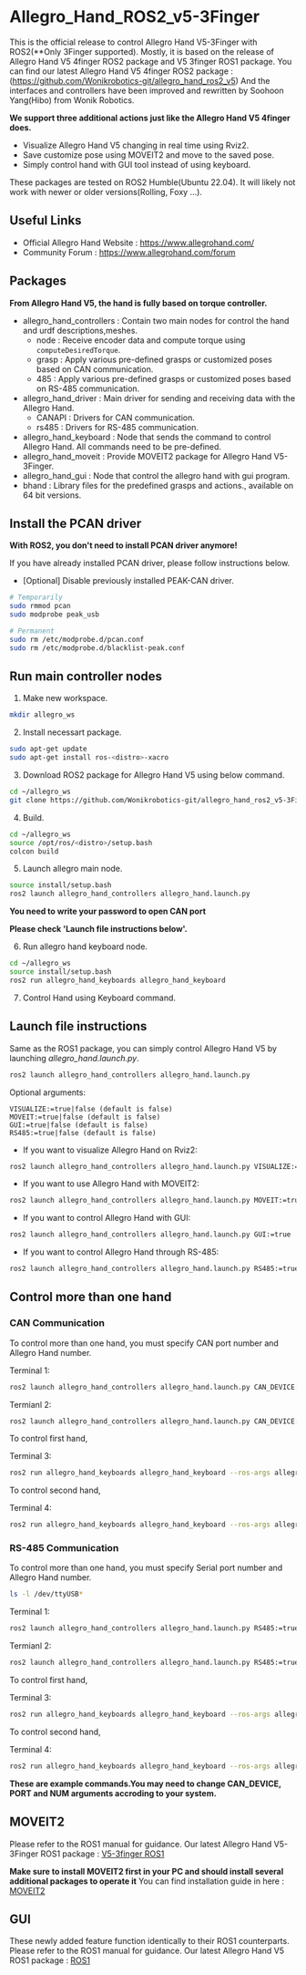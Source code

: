 # Allegro_Hand_ROS2_v5-3Finger

This is the official release to control Allegro Hand V5-3Finger with ROS2(**Only 3Finger supported). Mostly, it is based on the release of Allegro Hand V5 4finger ROS2 package and V5 3finger ROS1 package.
You can find our latest Allegro Hand V5 4finger ROS2 package :(https://github.com/Wonikrobotics-git/allegro_hand_ros2_v5)
And the interfaces and controllers have been improved and rewritten by Soohoon Yang(Hibo) from Wonik Robotics.

**We support three additional actions just like the Allegro Hand V5 4finger does.**
- Visualize Allegro Hand V5 changing in real time using Rviz2.
- Save customize pose using MOVEIT2 and move to the saved pose.
- Simply control hand with GUI tool instead of using keyboard.

These packages are tested on ROS2 Humble(Ubuntu 22.04). It will likely not work with newer or older versions(Rolling, Foxy ...).

## Useful Links
- Official Allegro Hand Website : https://www.allegrohand.com/
- Community Forum :  https://www.allegrohand.com/forum

## Packages

**From Allegro Hand V5, the hand is fully based on torque controller.** 

- allegro_hand_controllers : Contain two main nodes for control the hand and urdf descriptions,meshes.
	- node : Receive encoder data and compute torque using `computeDesiredTorque`.
	- grasp : Apply various pre-defined grasps or customized poses based on CAN communication.
   	- 485 : Apply various pre-defined grasps or customized poses based on RS-485 communication.
- allegro_hand_driver : Main driver for sending and receiving data with the Allegro Hand.
  	- CANAPI : Drivers for CAN communication.
  	- rs485 : Drivers for RS-485 communication.
- allegro_hand_keyboard : Node that sends the command to control Allegro Hand. All commands need to be pre-defined.
- allegro_hand_moveit : Provide MOVEIT2 package for Allegro Hand V5-3Finger.
- allegro_hand_gui : Node that control the allegro hand with gui program.
- bhand : Library files for the predefined grasps and actions., available on 64 bit versions.

## Install the PCAN driver

**With ROS2, you don't need to install PCAN driver anymore!**

If you have already installed PCAN driver, please follow instructions below.
- [Optional] Disable previously installed PEAK-CAN driver.
~~~bash
# Temporarily
sudo rmmod pcan
sudo modprobe peak_usb

# Permanent
sudo rm /etc/modprobe.d/pcan.conf
sudo rm /etc/modprobe.d/blacklist-peak.conf
~~~

## Run main controller nodes

1. Make new workspace.
~~~bash
mkdir allegro_ws
~~~

2. Install necessart package.
~~~bash
sudo apt-get update
sudo apt-get install ros-<distro>-xacro
~~~

3. Download ROS2 package for Allegro Hand V5 using below command.
~~~bash
cd ~/allegro_ws
git clone https://github.com/Wonikrobotics-git/allegro_hand_ros2_v5-3Finger.git
~~~

4. Build.
~~~bash
cd ~/allegro_ws
source /opt/ros/<distro>/setup.bash
colcon build
~~~

5. Launch allegro main node.
~~~bash
source install/setup.bash
ros2 launch allegro_hand_controllers allegro_hand.launch.py
~~~
**You need to write your password to open CAN port**


**Please check 'Launch file instructions below'.**

6. Run allegro hand keyboard node.
~~~bash
cd ~/allegro_ws
source install/setup.bash
ros2 run allegro_hand_keyboards allegro_hand_keyboard
~~~

7. Control Hand using Keyboard command.

## Launch file instructions

Same as the ROS1 package, you can simply control Allegro Hand V5 by launching *allegro_hand.launch.py*.
~~~bash
ros2 launch allegro_hand_controllers allegro_hand.launch.py
~~~

Optional arguments:
~~~
VISUALIZE:=true|false (default is false)
MOVEIT:=true|false (default is false)
GUI:=true|false (default is false)
RS485:=true|false (default is false)
~~~

- If you want to visualize Allegro Hand on Rviz2:
~~~bash
ros2 launch allegro_hand_controllers allegro_hand.launch.py VISUALIZE:=true
~~~

- If you want to use Allegro Hand with MOVEIT2:
~~~bash
ros2 launch allegro_hand_controllers allegro_hand.launch.py MOVEIT:=true
~~~

- If you want to control Allegro Hand with GUI:
~~~bash
ros2 launch allegro_hand_controllers allegro_hand.launch.py GUI:=true
~~~

- If you want to control Allegro Hand through RS-485:
~~~bash
ros2 launch allegro_hand_controllers allegro_hand.launch.py RS485:=true
~~~  

## Control more than one hand

### CAN Communication
To control more than one hand, you must specify CAN port number and Allegro Hand number.

Terminal 1:
~~~bash
ros2 launch allegro_hand_controllers allegro_hand.launch.py CAN_DEVICE:=can0 NUM:=0
~~~

Termianl 2:
~~~bash
ros2 launch allegro_hand_controllers allegro_hand.launch.py CAN_DEVICE:=can1 NUM:=1
~~~

To control first hand,

Terminal 3:
~~~bash
ros2 run allegro_hand_keyboards allegro_hand_keyboard --ros-args allegroHand_0/lib_cmd:=allegroHand_0/lib_cmd
~~~

To control second hand,

Terminal 4:
~~~bash
ros2 run allegro_hand_keyboards allegro_hand_keyboard --ros-args allegroHand_0/lib_cmd:=allegroHand_1/lib_cmd
~~~

### RS-485 Communication
To control more than one hand, you must specify Serial port number and Allegro Hand number.
~~~bash
ls -l /dev/ttyUSB*
~~~

Terminal 1:
~~~bash
ros2 launch allegro_hand_controllers allegro_hand.launch.py RS485:=true PORT:=/dev/ttyUSB0 NUM:=0
~~~

Termianl 2:
~~~bash
ros2 launch allegro_hand_controllers allegro_hand.launch.py RS485:=true PORT:=/dev/ttyUSB1 NUM:=1
~~~

To control first hand,

Terminal 3:
~~~bash
ros2 run allegro_hand_keyboards allegro_hand_keyboard --ros-args allegroHand_0/lib_cmd:=allegroHand_0/lib_cmd
~~~

To control second hand,

Terminal 4:
~~~bash
ros2 run allegro_hand_keyboards allegro_hand_keyboard --ros-args allegroHand_0/lib_cmd:=allegroHand_1/lib_cmd
~~~

**These are example commands.You may need to change CAN_DEVICE, PORT and NUM arguments accroding to your system.**
## MOVEIT2 

Please refer to the ROS1 manual for guidance.
Our latest Allegro Hand V5-3Finger ROS1 package : [V5-3finger ROS1](https://github.com/Wonikrobotics-git/allegro_hand_ros_v5-3Finger)

**Make sure to install MOVEIT2 first in your PC and should install several additional packages to operate it**
You can find installation guide in here : [MOVEIT2](https://moveit.picknik.ai/main/doc/tutorials/getting_started/getting_started.html)

## GUI

These newly added feature function identically to their ROS1 counterparts. Please refer to the ROS1 manual for guidance.
Our latest Allegro Hand V5 ROS1 package : [ROS1](https://github.com/Wonikrobotics-git/allegro_hand_ros_v5-3Finger)
